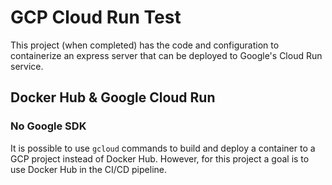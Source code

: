 # GCP Cloud Run Test
This project (when completed) has the code and configuration to containerize an express server that can be deployed to Google's Cloud Run service.

## Docker Hub & Google Cloud Run
### No Google SDK
It is possible to use `gcloud` commands to build and deploy a container to a GCP project instead of Docker Hub. However, for this project a goal is to use Docker Hub in the CI/CD pipeline.

